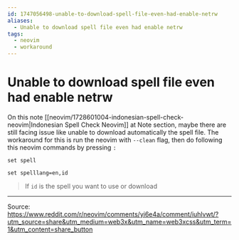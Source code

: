 ```yaml
---
id: 1747056498-unable-to-download-spell-file-even-had-enable-netrw
aliases:
  - Unable to download spell file even had enable netrw
tags:
  - neovim
  - workaround
---
```

# Unable to download spell file even had enable netrw

On this note [[neovim/1728601004-indonesian-spell-check-neovim|Indonesian Spell Check Neovim]] at Note section, maybe there are still facing issue like unable to download automatically the spell file. The workaround for this is run the neovim with `--clean` flag, then do following this neovim commands by pressing `:`

```
set spell
```

```
set spelllang=en,id
```

> If `id` is the spell you want to use or download  

---
Source: https://www.reddit.com/r/neovim/comments/yi6e4a/comment/iuhlvwt/?utm_source=share&utm_medium=web3x&utm_name=web3xcss&utm_term=1&utm_content=share_button